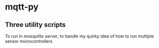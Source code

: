 # mqtt-py
## Three utility scripts
To run in mosquitto server, to handle my quirky idea of how to run multiple sensor microcontrollers
